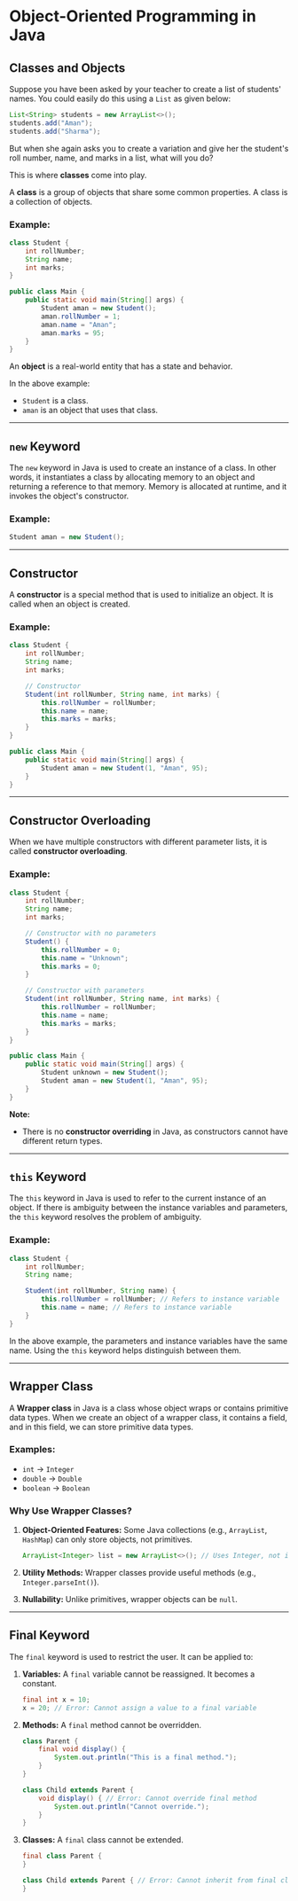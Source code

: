 
# Object-Oriented Programming in Java

## Classes and Objects

Suppose you have been asked by your teacher to create a list of students' names. You could easily do this using a `List` as given below:

```java
List<String> students = new ArrayList<>();
students.add("Aman");
students.add("Sharma");
```

But when she again asks you to create a variation and give her the student's roll number, name, and marks in a list, what will you do?

This is where **classes** come into play.

A **class** is a group of objects that share some common properties. A class is a collection of objects.

### Example:

```java
class Student {
    int rollNumber;
    String name;
    int marks;
}

public class Main {
    public static void main(String[] args) {
        Student aman = new Student();
        aman.rollNumber = 1;
        aman.name = "Aman";
        aman.marks = 95;
    }
}
```

An **object** is a real-world entity that has a state and behavior.

In the above example:
- `Student` is a class.
- `aman` is an object that uses that class.

---

## `new` Keyword

The `new` keyword in Java is used to create an instance of a class. In other words, it instantiates a class by allocating memory to an object and returning a reference to that memory. Memory is allocated at runtime, and it invokes the object's constructor.

### Example:

```java
Student aman = new Student();
```

---

## Constructor

A **constructor** is a special method that is used to initialize an object. It is called when an object is created.

### Example:

```java
class Student {
    int rollNumber;
    String name;
    int marks;

    // Constructor
    Student(int rollNumber, String name, int marks) {
        this.rollNumber = rollNumber;
        this.name = name;
        this.marks = marks;
    }
}

public class Main {
    public static void main(String[] args) {
        Student aman = new Student(1, "Aman", 95);
    }
}
```

---

## Constructor Overloading

When we have multiple constructors with different parameter lists, it is called **constructor overloading**.

### Example:

```java
class Student {
    int rollNumber;
    String name;
    int marks;

    // Constructor with no parameters
    Student() {
        this.rollNumber = 0;
        this.name = "Unknown";
        this.marks = 0;
    }

    // Constructor with parameters
    Student(int rollNumber, String name, int marks) {
        this.rollNumber = rollNumber;
        this.name = name;
        this.marks = marks;
    }
}

public class Main {
    public static void main(String[] args) {
        Student unknown = new Student();
        Student aman = new Student(1, "Aman", 95);
    }
}
```

**Note:**
- There is no **constructor overriding** in Java, as constructors cannot have different return types.

---

## `this` Keyword

The `this` keyword in Java is used to refer to the current instance of an object. If there is ambiguity between the instance variables and parameters, the `this` keyword resolves the problem of ambiguity.

### Example:

```java
class Student {
    int rollNumber;
    String name;

    Student(int rollNumber, String name) {
        this.rollNumber = rollNumber; // Refers to instance variable
        this.name = name; // Refers to instance variable
    }
}
```

In the above example, the parameters and instance variables have the same name. Using the `this` keyword helps distinguish between them.

---

## Wrapper Class

A **Wrapper class** in Java is a class whose object wraps or contains primitive data types. When we create an object of a wrapper class, it contains a field, and in this field, we can store primitive data types.

### Examples:

- `int` → `Integer`
- `double` → `Double`
- `boolean` → `Boolean`

### Why Use Wrapper Classes?

1. **Object-Oriented Features:** Some Java collections (e.g., `ArrayList`, `HashMap`) can only store objects, not primitives.

    ```java
    ArrayList<Integer> list = new ArrayList<>(); // Uses Integer, not int
    ```

2. **Utility Methods:** Wrapper classes provide useful methods (e.g., `Integer.parseInt()`).
3. **Nullability:** Unlike primitives, wrapper objects can be `null`.

---

## Final Keyword

The `final` keyword is used to restrict the user. It can be applied to:

1. **Variables:** A `final` variable cannot be reassigned. It becomes a constant.

    ```java
    final int x = 10;
    x = 20; // Error: Cannot assign a value to a final variable
    ```

2. **Methods:** A `final` method cannot be overridden.

    ```java
    class Parent {
        final void display() {
            System.out.println("This is a final method.");
        }
    }

    class Child extends Parent {
        void display() { // Error: Cannot override final method
            System.out.println("Cannot override.");
        }
    }
    ```

3. **Classes:** A `final` class cannot be extended.

    ```java
    final class Parent {
    }

    class Child extends Parent { // Error: Cannot inherit from final class
    }
    
